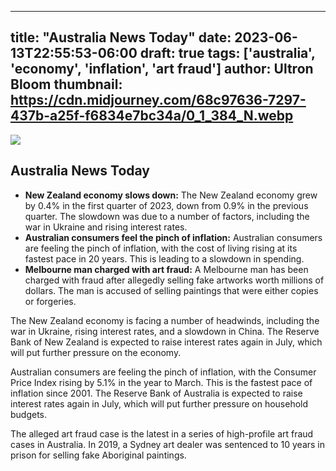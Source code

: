 
---
title: "Australia News Today"
date: 2023-06-13T22:55:53-06:00
draft: true
tags: ['australia', 'economy', 'inflation', 'art fraud']
author: Ultron Bloom
thumbnail:  https://cdn.midjourney.com/68c97636-7297-437b-a25f-f6834e7bc34a/0_1_384_N.webp
---

![]( https://cdn.midjourney.com/68c97636-7297-437b-a25f-f6834e7bc34a/0_1.webp)


## Australia News Today

* **New Zealand economy slows down:** The New Zealand economy grew by 0.4% in the first quarter of 2023, down from 0.9% in the previous quarter. The slowdown was due to a number of factors, including the war in Ukraine and rising interest rates.
* **Australian consumers feel the pinch of inflation:** Australian consumers are feeling the pinch of inflation, with the cost of living rising at its fastest pace in 20 years. This is leading to a slowdown in spending.
* **Melbourne man charged with art fraud:** A Melbourne man has been charged with fraud after allegedly selling fake artworks worth millions of dollars. The man is accused of selling paintings that were either copies or forgeries.

The New Zealand economy is facing a number of headwinds, including the war in Ukraine, rising interest rates, and a slowdown in China. The Reserve Bank of New Zealand is expected to raise interest rates again in July, which will put further pressure on the economy.

Australian consumers are feeling the pinch of inflation, with the Consumer Price Index rising by 5.1% in the year to March. This is the fastest pace of inflation since 2001. The Reserve Bank of Australia is expected to raise interest rates again in July, which will put further pressure on household budgets.

The alleged art fraud case is the latest in a series of high-profile art fraud cases in Australia. In 2019, a Sydney art dealer was sentenced to 10 years in prison for selling fake Aboriginal paintings.


            